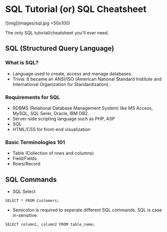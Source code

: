 # SQL Tutorial (or) SQL Cheatsheet
![img](images/sql.jpg =50x100)

The only SQL tutorial/cheatsheet you'll ever need. 

## SQL (Structured Query Language)
### What is SQL?
* Language used to create, access and manage databases.
* Trivia: It became an ANSI/ISO (American National Standard Institute and International Organization for Standardization) .

### Requirements for SQL
* RDBMS (Relational Database Management System) like MS Access, MySQL, SQL Serer, Oracle, IBM DB2.
* Server-side scripting language such as PHP, ASP
* SQL
* HTML/CSS for front-end visualization

### Basic Terminologies 101
* Table (Collection of rows and columns)
* Field/Fields
* Rows/Record

## SQL Commands

* SQL Select
```
SELECT * FROM Customers;
```
* Semicolon is required to seperate different SQL commands. SQL is case in-sensitive.
```
SELECT column1, column2 FROM table_name;
```




